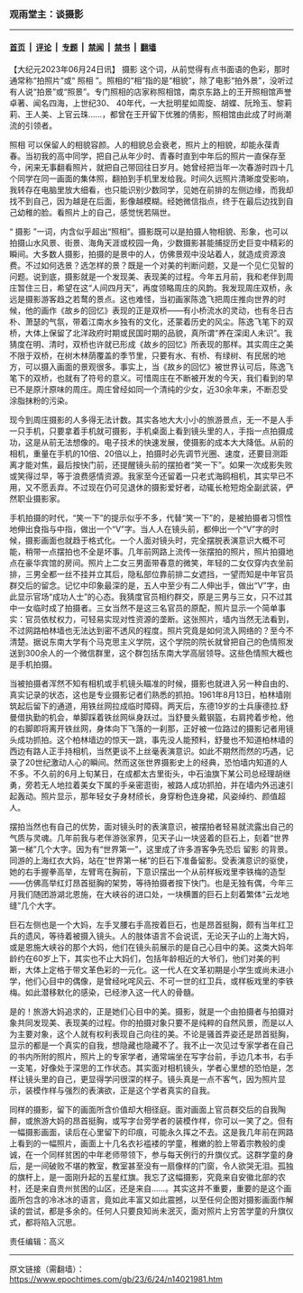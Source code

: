 ### 观雨堂主：谈摄影

---

#### [首页](../../../..?n14021981) &nbsp;|&nbsp; [评论](../../../../../epoch-comment?n14021981) &nbsp;|&nbsp; [专题](../../../../../epoch-special?n14021981) &nbsp;|&nbsp; [禁闻](../../../../../epoch-news?n14021981) &nbsp;|&nbsp; [禁书](../../../../../books?n14021981) &nbsp;|&nbsp; [翻墙](https://github.com/gfw-breaker/nogfw/blob/master/README.md?n14021981)


<div class="post_content" id="artbody" itemprop="articleBody">
 <!-- article content begin -->
 <p>
  【大纪元2023年06月24日讯】
  <ok href="https://www.epochtimes.com/gb/tag/%E6%91%84%E5%BD%B1.html">
   摄影
  </ok>
  这个词，从前觉得有点书面语的色彩，那时通常称“拍照片”或“
  <ok href="https://www.epochtimes.com/gb/tag/%E7%85%A7%E7%9B%B8.html">
   照相
  </ok>
  ”。照相的“相”指的是“相貌”，除了电影“拍外景”，没听过有人说“拍景”或“照景”。专门照相的店家称照相馆，南京东路上的王开照相馆声誉卓著、闻名四海，上世纪30、 40年代，一大批明星如周旋、胡蝶、阮玲玉、黎莉莉、王人美、上官云珠……，都曾在王开留下优雅的倩影，照相馆由此成了时尚潮流的引领者。
 </p>
 <p>
  <ok href="https://www.epochtimes.com/gb/tag/%E7%85%A7%E7%9B%B8.html">
   照相
  </ok>
  可以保留人的相貌容颜。人的相貌总会衰老，照片上的相貌，却能永葆青春。当初我的高中同学，把自己从年少时、青春时直到中年后的照片一直保存至今，闲来无事翻看照片，就把自己带回往日岁月。她曾经把当年一次春游时四十几个同学在同一画面的集体照，翻拍到手机里发给我。时间久远照片清晰度受影响，我转存在电脑里放大细看，也只能识别少数同学，见她在前排的左侧边缘，而我却找不到自己，因为越是在后面，影像越模糊。经她微信指点，终于在最后边找到自己幼稚的脸。看照片上的自己，感觉恍若隔世。
 </p>
 <p>
  “
  <ok href="https://www.epochtimes.com/gb/tag/%E6%91%84%E5%BD%B1.html">
   摄影
  </ok>
  ”一词，内含似乎超出“照相”。摄影既可以是拍摄人物相貌、形象，也可以拍摄山水风景、街景、海角天涯或校园一角，少数摄影甚能捕捉历史巨变中精彩的瞬间。大多数人摄影，拍摄的是景中的人，仿佛景观中没站着人，就造成资源浪费。不过如何选景？选怎样的景？既是一个对美的判断问题，又是一个见仁见智的问题。说到底，摄影就是一个发现美、表现美的过程。今年五月前，我和老伴到周庄暂住三日，希望在这“人间四月天”，再度领略周庄的风韵。我发现周庄双桥，永远是摄影游客趋之若鹜的景点。这也难怪，当初画家陈逸飞把周庄推向世界的时候，他的画作《故乡的回忆》表现的正是双桥——有小桥流水的灵动，也有冬日古朴、萧瑟的气氛，带着江南水乡独有的文化，还蒙着历史的风尘。陈逸飞笔下的双桥，大体上保留了北洋政府时期或民国时期的品貌，真所谓“养在深闺人未识”。我猜度在明、清时，双桥也许就已形成《故乡的回忆》所表现的那样。其实周庄之美不限于双桥，在树木林荫覆盖的季节里，只要有水、有桥、有绿树、有民居的地方，可以摄入画面的景观很多。事实上，当《故乡的回忆》被世界认可后，陈逸飞笔下的双桥，也就有了符号的意义。可惜周庄在不断被开发的今天，我们看到的早已不是原汁原味的周庄。周庄曾经如同一个清纯的少女，近30余年来，不断忍受涂脂抹粉的污染。
 </p>
 <p>
  现今到周庄摄影的人多得无法计数。其实各地大大小小的旅游景点，无一不是人手一只手机，只要拿着手机就可摄影，手机桌面上看到镜头里的人，手指一点拍摄成功，这是从前无法想像的。电子技术的快速发展，使摄影的成本大大降低。从前的相机，重量在手机的10倍、20倍以上，拍摄时必先调节光圈、速度，还要目测距离才能对焦，最后按快门前，还提醒镜头前的摆拍者“笑一下”。如果一次成影失败或笑得过早，等于浪费感情资源。我家至今还留着一只老式海鸥相机，其实早已不用，又不愿丢弃。不过现在仍可见退休的摄影爱好者，动辄长枪短炮全副武装，俨然职业摄影家。
 </p>
 <p>
  手机拍摄的时代，“笑一下”的提示似乎不多，代替“笑一下”的，是被拍摄者习惯性地伸出食指与中指，做出一个“V”字。当人人在镜头前，都伸出一个“V”字的时候，摄影画面也就趋于格式化。一个人面对镜头时，完全摆脱表演意识大概不可能，稍带一点摆拍也不全是坏事。几年前网路上流传一张摆拍的照片，照片拍摄地点在豪华宾馆的房间。照片上二女三男面带春意的微笑，年轻的二女仅穿内衣坐前排，三男全都一丝不挂并立其后，隐私部位靠前排二女遮挡，一望而知是中年官员群交后的留念。记忆中印象最深的是，五人中至少有二人伸出手，做出“V”字，由此显示官场“成功人士”的心态。我猜度官员相约群交，原是三男与三女，只不过其中一女临时成了拍摄者。三女当然不是这三名官员的原配，照片显示一个简单事实：官员依杖权力，可轻易实现对性资源的垄断。这张照片，墙内当然无法看到，不过网路柏林墙也无法达到密不透风的程度。照片究竟是如何流入网络的？至今不清楚。据说东南大学有个马克思主义学院，这个学院的院长就曾把自己的色情照发送到300余人的一个微信群里，这个群包括东南大学高层领导。这些色情照大概也是手机拍摄。
 </p>
 <p>
  当被拍摄者浑然不知有相机或手机镜头瞄准的时候，摄影也就进入另一种自由的、真实记录的状态，这也是专业摄影记者们熟悉的抓拍。1961年8月13日，柏林墙刚筑起后留下的通道，用铁丝网拉成临时障碍。两天后，东德19岁的士兵康德拉.舒曼借执勤的机会，单脚踩着铁丝网纵身跃过。当舒曼头戴钢盔，右肩挎着步枪，他的右脚即将离开铁丝网，身体向下飞落的一刹那，正好被一位路过的摄影记者用镜头成功抓拍。这个柏林墙边的惊天一跳，事先没人能预料，舒曼也不知道柏林墙的西边有路人正手持相机，当然更谈不上丝毫表演意识。如此不期然而然的巧遇，记录了20世纪激动人心的瞬间。然而这张世界摄影史上的经典，恐怕墙内知道的人不多。不久前的6月上旬某日，在成都太古里街头，中石油旗下某公司总经理胡继勇，旁若无人地拉着美女下属的手亲密逛街，被路人成功抓拍，并在墙内外迅速引起轰动。照片显示，那年轻女子身材颀长，身穿粉色连身裙，风姿绰约、颜值超人。
 </p>
 <p>
  摆拍当然也有自己的优势，面对镜头时的表演意识，被摆拍者轻易就流露出自己的气质与灵魂。几年前我与老伴游张家界，见天子山一块竖着的巨石上，刻着“世界第一梯”几个大字。因为有“世界第一”，这里成了许多游客争先恐后
  <ok href="https://www.epochtimes.com/gb/tag/%E7%95%99%E5%BD%B1.html">
   留影
  </ok>
  的背景。同游的上海红衣大妈，站在“世界第一梯”的巨石下准备留影。受表演意识的驱使，她的右手握拳高举，左臂弯在胸前，下意识摆出一个从前样板戏里李铁梅的造型——仿佛高举红灯昂首挺胸的架势，等待拍摄者按下快门。也是无独有偶，今年三月我们随团游湖北恩施，在大峡谷的进口处，一块横置的巨石上刻着繁体“云龙地缝”几个大字。
 </p>
 <p>
  巨石左侧也是一个大妈，左手叉腰右手高按着巨石，也是昂首挺胸，颇有当年红卫兵的遗风，等待着被摄入镜头。人的肢体语言不会说谎，无论天子山的上海大妈，或是恩施大峡谷的那个大妈，他们在镜头前展示的是自己心目中的美。这类大妈年龄约在60岁上下，其实也不止大妈们，包括年龄相近的大爷们，他们对美的判断，大体上定格于带文革色彩的一元化。这一代人在文革初期是小学生或尚未进小学，他们心目中的偶像，是曾经叱咤风云、不可一世的红卫兵，或样板戏里的李铁梅。如此潜移默化的感染，已经渗入这一代人的骨髓。
 </p>
 <p>
  是的！旅游大妈追求的，正是她们心目中的美。摄影，就是一个由拍摄者与拍摄对象共同发现美、表现美的过程。你的拍摄对象只要不是纯粹的自然风景，而是以人为主要对象，这个人就有权利表现自己向往的美。不论是骚首弄姿还是昂首挺胸，显示的都是一个真实的自我，想隐藏也隐藏不了。我不止一次见过专家学者在自己的书内所附的照片，照片上的专家学者，通常端坐在写字台前，手边几本书，右手一支笔，好像处于深思的工作状态。其实面对相机镜头，学者心里想的恐怕是，怎样让镜头里的自己，更显得学问很深的样子。镜头真是一点不客气，因为照片显示，装模作样与强烈的表演欲，正是这个学者真实的自我。
 </p>
 <p>
  同样的摄影，留下的画面所含价值却大相径庭。面对画面上官员群交后的自我陶醉，或旅游大妈的昂首挺胸，或写字台旁学者的装模作样，你可以一笑了之。但有一幅摄影画面，读后在心里留下的印痕，可能永久挥之不去。这是我几年前在网路上看到的一幅照片，画面上十几名衣衫褴褛的学童，稚嫩的脸上带着宗教般的虔诚，在一个同样贫困的中年老师带领下，参与每天例行的升旗仪式。这群学童的身后，是一间破败不堪的教室，教室甚至没有一扇像样的门窗，令人欲哭无泪。孤独的旗杆上，是一面刚升起的五星红旗。我忘了这幅摄影，究竟来自安徽北部的农村，还是来自贵州贫困的山区，还是来自……。其实这并不重要，重要的是这个画面所包含的冷冰冰的语言，竟如此丰富又如此震撼，以至任何企图对摄影画面作解读的尝试，都是多余的。任何人只要良知尚未泯灭，面对照片上穷苦学童的升旗仪式，都将陷入沉思。
 </p>
 <p>
  责任编辑：高义
 </p>
 <!-- article content end -->
 <div id="below_article_ad">
 </div>
</div>


---

原文链接（需翻墙）：https://www.epochtimes.com/gb/23/6/24/n14021981.htm